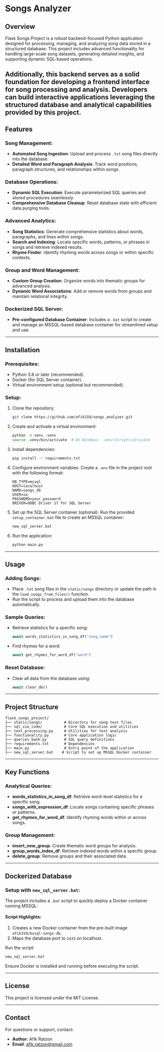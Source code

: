 # Songs Analyzer

## Overview
Flask Songs Project is a robust backend-focused Python application designed for processing, managing, and analyzing song data stored in a structured database. This project includes advanced functionality for handling large-scale song datasets, generating detailed insights, and supporting dynamic SQL-based operations.

Additionally, this backend serves as a solid foundation for developing a frontend interface for song processing and analysis. Developers can build interactive applications leveraging the structured database and analytical capabilities provided by this project.
---

## Features

### Song Management:
- **Automated Song Ingestion**: Upload and process `.txt` song files directly into the database.
- **Detailed Word and Paragraph Analysis**: Track word positions, paragraph structures, and relationships within songs.

### Database Operations:
- **Dynamic SQL Execution**: Execute parameterized SQL queries and stored procedures seamlessly.
- **Comprehensive Database Cleanup**: Reset database state with efficient data purging tools.

### Advanced Analytics:
- **Song Statistics**: Generate comprehensive statistics about words, paragraphs, and lines within songs.
- **Search and Indexing**: Locate specific words, patterns, or phrases in songs and retrieve indexed results.
- **Rhyme Finder**: Identify rhyming words across songs or within specific contexts.

### Group and Word Management:
- **Custom Group Creation**: Organize words into thematic groups for advanced analysis.
- **Dynamic Word Associations**: Add or remove words from groups and maintain relational integrity.

### Dockerized SQL Server:
- **Pre-configured Database Container**: Includes a `.bat` script to create and manage an MSSQL-based database container for streamlined setup and use.

---

## Installation

### Prerequisites:
- Python 3.8 or later (recommended).
- Docker (for SQL Server container).
- Virtual environment setup (optional but recommended).

### Setup:

1. Clone the repository:
   ```bash
   git clone https://github.com/afik319/songs_analyzer.git
   ```

2. Create and activate a virtual environment:
   ```bash
   python -m venv .venv
   source .venv/bin/activate  # On Windows: .venv\Scripts\activate
   ```

3. Install dependencies:
   ```bash
   pip install -r requirements.txt
   ```

4. Configure environment variables:
   Create a `.env` file in the project root with the following format:
   ```env
   DB_TYPE=mssql
   HOST=localhost
   NAME=songs_db
   USER=sa
   PASSWORD=your_password
   DRIVER=ODBC Driver 17 for SQL Server
   ```

5. Set up the SQL Server container (optional):
   Run the provided `setup_container.bat` file to create an MSSQL container:
   ```bash
   new_sql_server.bat
   ```

6. Run the application:
   ```bash
   python main.py
   ```

---

## Usage

### Adding Songs:
- Place `.txt` song files in the `static/songs` directory or update the path in the `load_songs_from_files()` function.
- Run the script to process and upload them into the database automatically.

### Sample Queries:
- Retrieve statistics for a specific song:
  ```python
  await words_statistics_in_song_df("song_name")
  ```
- Find rhymes for a word:
  ```python
  await get_rhymes_for_word_df("word")
  ```

### Reset Database:
- Clear all data from the database using:
  ```python
  await clear_db()
  ```

---

## Project Structure

```plaintext
flask_songs_project/
├── static/songs/          # Directory for song text files
├── sql_via_code/          # Core SQL execution and utilities
├── text_processing.py     # Utilities for text analysis
├── functionality.py       # Core application logic
├── queries_bank.py        # SQL query definitions
├── requirements.txt       # Dependencies
├── main.py                # Entry point of the application
├── new_sql_server.bat    # Script to set up MSSQL Docker container
```

---

## Key Functions

### Analytical Queries:
- **words_statistics_in_song_df**: Retrieve word-level statistics for a specific song.
- **songs_with_expression_df**: Locate songs containing specific phrases or patterns.
- **get_rhymes_for_word_df**: Identify rhyming words within or across songs.

### Group Management:
- **insert_new_group**: Create thematic word groups for analysis.
- **group_words_index_df**: Retrieve indexed words within a specific group.
- **delete_group**: Remove groups and their associated data.

---

## Dockerized Database

### Setup with `new_sql_server.bat`:
The project includes a `.bat` script to quickly deploy a Docker container running MSSQL:

#### Script Highlights:
1. Creates a new Docker container from the pre-built image `afik319/mssql-songs-db`.
2. Maps the database port to `1433` on localhost.

Run the script:
```bash
new_sql_server.bat
```

Ensure Docker is installed and running before executing the script.

---

## License
This project is licensed under the MIT License.

---

## Contact
For questions or support, contact:
- **Author**: Afik Ratzon
- **Email**: afik.ratzon@gmail.com
